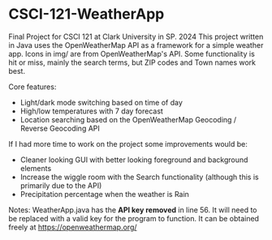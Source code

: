 # CSCI-121-WeatherApp
Final Project for CSCI 121 at Clark University in SP. 2024
This project written in Java uses the OpenWeatherMap API as a framework for a simple weather app. Icons in img/ are from OpenWeatherMap's API.
Some functionality is hit or miss, mainly the search terms, but ZIP codes and Town names work best.

Core features:
- Light/dark mode switching based on time of day
- High/low temperatures with 7 day forecast
- Location searching based on the OpenWeatherMap Geocoding / Reverse Geocoding API

If I had more time to work on the project some improvements would be:
- Cleaner looking GUI with better looking foreground and background elements
- Increase the wiggle room with the Search functionality (although this is primarily due to the API)
- Precipitation percentage when the weather is Rain

Notes:
WeatherApp.java has the **API key removed** in line 56. It will need to be replaced with a valid key for the program to function. It can be obtained freely at https://openweathermap.org/
